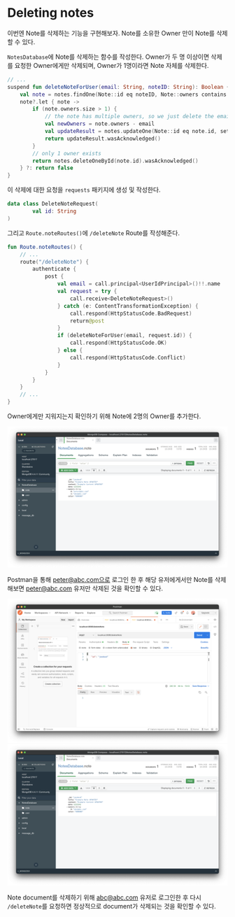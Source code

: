 # Deleting notes

이번엔 Note를 삭제하는 기능을 구현해보자. Note를 소유한 Owner 만이 Note를 삭제할 수 있다.

`NotesDatabase`에 Note를 삭제하는 함수를 작성한다. Owner가 두 명 이상이면 삭제를 요청한 Owner에게만 삭제되며, Owner가 1명이라면 Note 자체를 삭제한다.

```kotlin
// ...
suspend fun deleteNoteForUser(email: String, noteID: String): Boolean {
    val note = notes.findOne(Note::id eq noteID, Note::owners contains email)
    note?.let { note ->
        if (note.owners.size > 1) {
            // the note has multiple owners, so we just delete the email from the owners list
            val newOwners = note.owners - email
            val updateResult = notes.updateOne(Note::id eq note.id, setValue(Note::owners, newOwners))
            return updateResult.wasAcknowledged()
        }
        // only 1 owner exists
        return notes.deleteOneById(note.id).wasAcknowledged()
    } ?: return false
}
```

이 삭제에 대한 요청을 `requests` 패키지에 생성 및 작성한다.

```kotlin
data class DeleteNoteRequest(
        val id: String
)
```

그리고 `Route.noteRoutes()`에 `/deleteNote` Route를 작성해준다.

```kotlin
fun Route.noteRoutes() {
    // ...
    route("/deleteNote") {
        authenticate {
            post {
                val email = call.principal<UserIdPrincipal>()!!.name
                val request = try {
                    call.receive<DeleteNoteRequest>()
                } catch (e: ContentTransformationException) {
                    call.respond(HttpStatusCode.BadRequest)
                    return@post
                }
                if (deleteNoteForUser(email, request.id)) {
                    call.respond(HttpStatusCode.OK)
                } else {
                    call.respond(HttpStatusCode.Conflict)
                }
            }
        }
    }
    // ...
}
```

Owner에게만 지워지는지 확인하기 위해 Note에 2명의 Owner를 추가한다.

<div align="center">
<img src="img/part-09/add_owner.png">
</div>

Postman을 통해 peter@abc.com으로 로그인 한 후 해당 유저에게서만 Note를 삭제해보면 peter@abc.com 유저만 삭제된 것을 확인할 수 있다.

<div align="center" class="column">
<div><img src="img/part-09/delete_note.png"></div>
<div><img src="img/part-09/mongodb_delete_note.png"></div>
</div>

Note document를 삭제하기 위해 abc@abc.com 유저로 로그인한 후 다시 `/deleteNote`를 요청하면 정상적으로 document가 삭제되는 것을 확인할 수 있다.